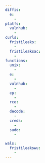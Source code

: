 ```yaml
---
diffis:
  e:
    -
platfs:
  vulnhub:
    -
curls:
  fristileaks:
    -
  fristileaksac:
    -
functions:
  unix:
    -
  e:
    -
  vulnhub:
    -
  ep:
    -
  rce:
    -
  decode:
    -
  creds:
    -
  sudo:
    -

wals:
  fristileakswu:
    -
---
```

